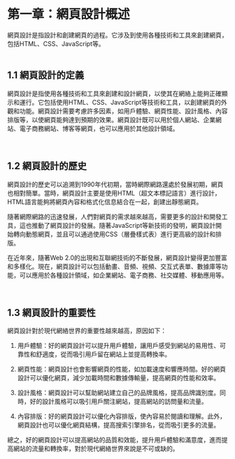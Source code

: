 # 第一章：網頁設計概述

網頁設計是指設計和創建網頁的過程。它涉及到使用各種技術和工具來創建網頁，包括HTML、CSS、JavaScript等。
<br><br>

## 1.1 網頁設計的定義

網頁設計是指使用各種技術和工具來創建和設計網頁，以使其在網絡上能夠正確顯示和運行。它包括使用HTML、CSS、JavaScript等技術和工具，以創建網頁的外觀和功能。網頁設計需要考慮許多因素，如用戶體驗、網頁性能、設計風格、內容排版等，以使網頁能夠達到預期的效果。網頁設計既可以用於個人網站、企業網站、電子商務網站、博客等網頁，也可以應用於其他設計領域。

<br>

## 1.2 網頁設計的歷史

網頁設計的歷史可以追溯到1990年代初期，當時網際網路還處於發展初期，網頁也相對簡單。當時，網頁設計主要是使用HTML（超文本標記語言）進行設計，HTML語言能夠將網頁內容和格式化信息結合在一起，創建出靜態網頁。

隨著網際網路的迅速發展，人們對網頁的需求越來越高，需要更多的設計和開發工具，這也推動了網頁設計的發展。隨著JavaScript等新技術的發明，網頁設計開始轉向動態網頁，並且可以通過使用CSS（層疊樣式表）進行更高級的設計和排版。

在近年來，隨著Web 2.0的出現和互聯網技術的不斷發展，網頁設計變得更加豐富和多樣化。現在，網頁設計可以包括動畫、音頻、視頻、交互式表單、數據庫等功能，可以應用於各種設計領域，如企業網站、電子商務、社交媒體、移動應用等。

<br>

## 1.3 網頁設計的重要性

網頁設計對於現代網絡世界的重要性越來越高，原因如下：

1. 用戶體驗：好的網頁設計可以提升用戶體驗，讓用戶感受到網站的易用性、可靠性和舒適度，從而吸引用戶留在網站上並提高轉換率。

2. 網頁性能：網頁設計也會影響網頁的性能，如加載速度和響應時間。好的網頁設計可以優化網頁，減少加載時間和數據傳輸量，提高網頁的性能和效率。

3. 設計風格：網頁設計可以幫助網站建立自己的品牌風格，提高品牌識別度。同時，好的設計風格可以吸引用戶關注網站，提高網站的訪問量和流量。

4. 內容排版：好的網頁設計可以優化內容排版，使內容易於閱讀和理解。此外，網頁設計也可以優化網頁結構，提高搜索引擎排名，從而吸引更多的流量。

總之，好的網頁設計可以提高網站的品質和效能，提升用戶體驗和滿意度，進而提高網站的流量和轉換率，對於現代網絡世界來說是不可或缺的。